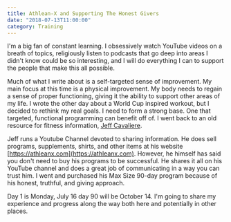 ```yaml
---
title: Athlean-X and Supporting The Honest Givers
date: "2018-07-13T11:00:00"
category: Training
---
```


I'm a big fan of constant learning. I obsessively watch YouTube videos on a breath of topics, religiously listen to podcasts that go deep into areas I didn't know could be so interesting, and I will do everything I can to support the people that make this all possible.

Much of what I write about is a self-targeted sense of improvement. My main focus at this time is a physical improvement. My body needs to regain a sense of proper functioning, giving it the ability to support other areas of my life. I wrote the other day about a World Cup inspired workout, but I decided to rethink my real goals. I need to form a strong base. One that targeted, functional programming can benefit off of. I went back to an old resource for fitness information, [Jeff Cavaliere](https://www.youtube.com/channel/UCe0TLA0EsQbE-MjuHXevj2A).

Jeff runs a Youtube Channel devoted to sharing information. He does sell programs, supplements, shirts, and other items at his website [https://athleanx.com](https://athleanx.com). However, he himself has said you don't need to buy his programs to be successful. He shares it all on his YouTube channel and does a great job of communicating in a way you can trust him. I went and purchased his Max Size 90-day program because of his honest, truthful, and giving approach.

Day 1 is Monday, July 16 day 90 will be October 14. I'm going to share my experience and progress along the way both here and potentially in other places.
